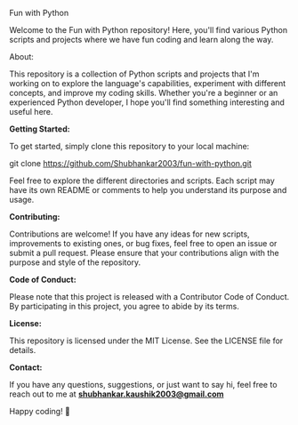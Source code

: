 Fun with Python

Welcome to the Fun with Python repository! Here, you'll find various Python scripts and projects where we have fun coding and learn along the way.

About:

This repository is a collection of Python scripts and projects that I'm working on to explore the language's capabilities, experiment with different concepts, and improve my coding skills. Whether you're a beginner or an experienced Python developer, I hope you'll find something interesting and useful here.

**Getting Started:**

To get started, simply clone this repository to your local machine:

git clone https://github.com/Shubhankar2003/fun-with-python.git

Feel free to explore the different directories and scripts. Each script may have its own README or comments to help you understand its purpose and usage.

**Contributing:**

Contributions are welcome! If you have any ideas for new scripts, improvements to existing ones, or bug fixes, feel free to open an issue or submit a pull request. Please ensure that your contributions align with the purpose and style of the repository.

**Code of Conduct:**

Please note that this project is released with a Contributor Code of Conduct. By participating in this project, you agree to abide by its terms.

**License:**

This repository is licensed under the MIT License. See the LICENSE file for details.

**Contact:**

If you have any questions, suggestions, or just want to say hi, feel free to reach out to me at **shubhankar.kaushik2003@gmail.com**

Happy coding! 🐍
